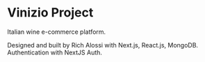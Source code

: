 # Vinizio Project

Italian wine e-commerce platform. 

Designed and built by Rich Alossi with Next.js, React.js, MongoDB. Authentication with NextJS Auth.
